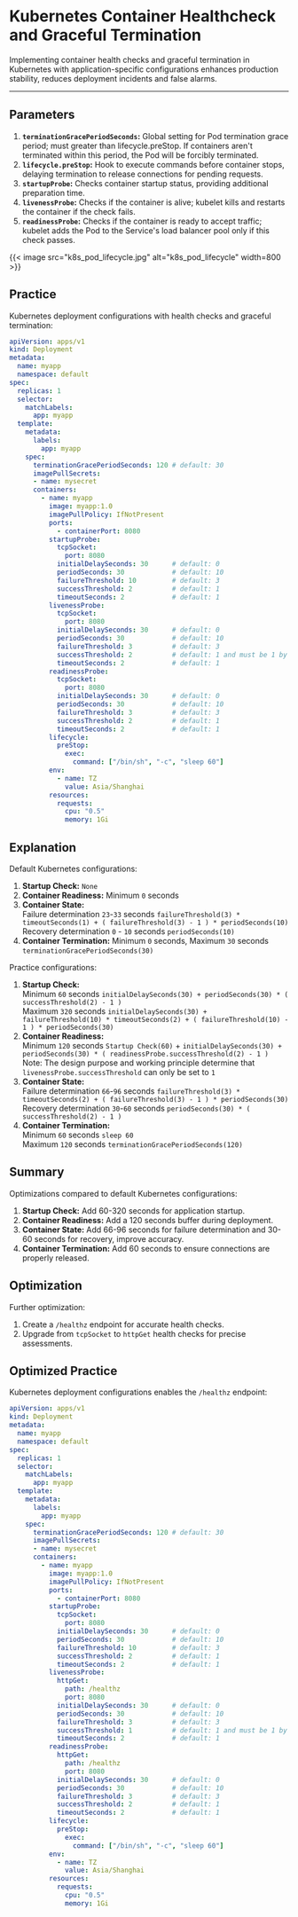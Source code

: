 # Kubernetes Container Healthcheck and Graceful Termination


Implementing container health checks and graceful termination in Kubernetes with application-specific configurations enhances production stability, reduces deployment incidents and false alarms.

<!--more-->

---

## Parameters

1. **`terminationGracePeriodSeconds`:** Global setting for Pod termination grace period; must greater than lifecycle.preStop. If containers aren't terminated within this period, the Pod will be forcibly terminated.  
2. **`lifecycle.preStop`:** Hook to execute commands before container stops, delaying termination to release connections for pending requests.  
3. **`startupProbe`:** Checks container startup status, providing additional preparation time.  
4. **`livenessProbe`:** Checks if the container is alive; kubelet kills and restarts the container if the check fails.  
5. **`readinessProbe`:** Checks if the container is ready to accept traffic; kubelet adds the Pod to the Service's load balancer pool only if this check passes.  

{{< image src="k8s_pod_lifecycle.jpg" alt="k8s_pod_lifecycle" width=800 >}}


## Practice

Kubernetes deployment configurations with health checks and graceful termination:

```yaml
apiVersion: apps/v1
kind: Deployment
metadata:
  name: myapp
  namespace: default
spec:
  replicas: 1
  selector:
    matchLabels:
      app: myapp
  template:
    metadata:
      labels:
        app: myapp
    spec:
      terminationGracePeriodSeconds: 120 # default: 30
      imagePullSecrets:
      - name: mysecret
      containers:
        - name: myapp
          image: myapp:1.0
          imagePullPolicy: IfNotPresent
          ports:
            - containerPort: 8080
          startupProbe:
            tcpSocket:
              port: 8080
            initialDelaySeconds: 30      # default: 0
            periodSeconds: 30            # default: 10
            failureThreshold: 10         # default: 3
            successThreshold: 2          # default: 1
            timeoutSeconds: 2            # default: 1
          livenessProbe:
            tcpSocket:
              port: 8080
            initialDelaySeconds: 30      # default: 0
            periodSeconds: 30            # default: 10
            failureThreshold: 3          # default: 3
            successThreshold: 2          # default: 1 and must be 1 by design
            timeoutSeconds: 2            # default: 1
          readinessProbe:
            tcpSocket:
              port: 8080
            initialDelaySeconds: 30      # default: 0
            periodSeconds: 30            # default: 10
            failureThreshold: 3          # default: 3
            successThreshold: 2          # default: 1
            timeoutSeconds: 2            # default: 1
          lifecycle:
            preStop:
              exec:
                command: ["/bin/sh", "-c", "sleep 60"]
          env:
            - name: TZ
              value: Asia/Shanghai
          resources:
            requests:
              cpu: "0.5"
              memory: 1Gi
```

## Explanation

Default Kubernetes configurations:

1. **Startup Check:** `None`
2. **Container Readiness:** Minimum `0` seconds
3. **Container State:**  
   Failure determination `23`-`33` seconds `failureThreshold(3) * timeoutSeconds(1) + ( failureThreshold(3) - 1 ) * periodSeconds(10)`  
   Recovery determination `0` - `10` seconds `periodSeconds(10)`
4. **Container Termination:** Minimum `0` seconds, Maximum `30` seconds `terminationGracePeriodSeconds(30)`

Practice configurations:

1. **Startup Check:**  
   Minimum `60` seconds `initialDelaySeconds(30) + periodSeconds(30) * ( successThreshold(2) - 1 )`  
   Maximum `320` seconds `initialDelaySeconds(30) + failureThreshold(10) * timeoutSeconds(2) + ( failureThreshold(10) - 1 ) * periodSeconds(30)`
2. **Container Readiness:**  
   Minimum `120` seconds `Startup Check(60)` + `initialDelaySeconds(30) + periodSeconds(30) * ( readinessProbe.successThreshold(2) - 1 )`  
   Note: The design purpose and working principle determine that `livenessProbe.successThreshold` can only be set to `1`
3. **Container State:**  
   Failure determination `66`-`96` seconds `failureThreshold(3) * timeoutSeconds(2) + ( failureThreshold(3) - 1 ) * periodSeconds(30)`  
   Recovery determination `30`-`60` seconds `periodSeconds(30) * ( successThreshold(2) - 1 )`
4. **Container Termination:**   
   Minimum `60` seconds `sleep 60`  
   Maximum `120` seconds `terminationGracePeriodSeconds(120)`

## Summary

Optimizations compared to default Kubernetes configurations:

1. **Startup Check:** Add 60-320 seconds for application startup.
2. **Container Readiness:** Add a 120 seconds buffer during deployment.
3. **Container State:** Add 66-96 seconds for failure determination and 30-60 seconds for recovery, improve accuracy.
4. **Container Termination:** Add 60 seconds to ensure connections are properly released.

## Optimization

Further optimization:

1. Create a `/healthz` endpoint for accurate health checks.
2. Upgrade from `tcpSocket` to `httpGet` health checks for precise assessments.

## Optimized Practice

Kubernetes deployment configurations enables the `/healthz` endpoint:

```yaml
apiVersion: apps/v1
kind: Deployment
metadata:
  name: myapp
  namespace: default
spec:
  replicas: 1
  selector:
    matchLabels:
      app: myapp
  template:
    metadata:
      labels:
        app: myapp
    spec:
      terminationGracePeriodSeconds: 120 # default: 30
      imagePullSecrets:
      - name: mysecret
      containers:
        - name: myapp
          image: myapp:1.0
          imagePullPolicy: IfNotPresent
          ports:
            - containerPort: 8080
          startupProbe:
            tcpSocket:
              port: 8080
            initialDelaySeconds: 30      # default: 0
            periodSeconds: 30            # default: 10
            failureThreshold: 10         # default: 3
            successThreshold: 2          # default: 1
            timeoutSeconds: 2            # default: 1
          livenessProbe:
            httpGet:
              path: /healthz
              port: 8080
            initialDelaySeconds: 30      # default: 0
            periodSeconds: 30            # default: 10
            failureThreshold: 3          # default: 3
            successThreshold: 1          # default: 1 and must be 1 by design
            timeoutSeconds: 2            # default: 1
          readinessProbe:
            httpGet:
              path: /healthz
              port: 8080
            initialDelaySeconds: 30      # default: 0
            periodSeconds: 30            # default: 10
            failureThreshold: 3          # default: 3
            successThreshold: 2          # default: 1
            timeoutSeconds: 2            # default: 1
          lifecycle:
            preStop:
              exec:
                command: ["/bin/sh", "-c", "sleep 60"]
          env:
            - name: TZ
              value: Asia/Shanghai
          resources:
            requests:
              cpu: "0.5"
              memory: 1Gi
```
